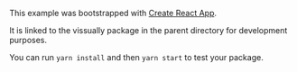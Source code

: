 This example was bootstrapped with [Create React App](https://github.com/facebook/create-react-app).

It is linked to the vissually package in the parent directory for development purposes.

You can run `yarn install` and then `yarn start` to test your package.
